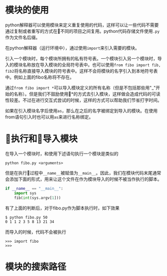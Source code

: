 # 模块的使用
python解释器可以使用模块来定义重复使用的代码，这样可以让一些代码不需要通过复制或者重写的方式在不同的项目之间复用。python代码存储文件使用```.py```作为文件名后缀。

在python解释器（运行环境中），通过使用```import```来引入需要的模块。

引入一个模块时，每个模块所拥有的私有符号表。一个模块引入另一个模块时，导入的模块名称放在导入模块的全局符号表中。也可以使用```from fibo import fib, fib2```将名称直接导入模块的符号表中。这样不会将模块的名字引入到本地符号表中。例如上面的fibo名称将不存在。

通过```from fibo import *```可以导入模块定义的所有名称（但是不包括那些用"_"开始的名称）。但是我们不鼓励使用*的方式去引入模块，这样做会造成代码的可读性较差。不过在进行交互式尝试的时候，这样的方式可以帮助我们节省打字时间。

如果在引入模块名字后使用```as```，那么在之后的名字被绑定到导入的模块。在使用from语句引入时也可以用```as```来进行名称绑定。

# 执行和导入模块
在导入一个模块时，和使用下述语句执行一个模块是类似的
```
python fibo.py <arguments>
```
但是在执行过程中```__name__```被赋值为```__main__```。因此，我们在模块代码末尾通常会添加下面的形式，用来让这个文件在作为模块导入的时候不被当作执行的脚本。
```python
if __name__ == "__main__":
    import sys
    fib(int(sys.argv[1]))
```
有了上面的判断后，对于fibo.py作为脚本执行时，如下效果
```cmd
$ python fibo.py 50
0 1 1 2 3 5 8 13 21 34
```
而导入的时候，代码不会被执行
```
>>> import fibo
>>>
```
# 模块的搜索路径
